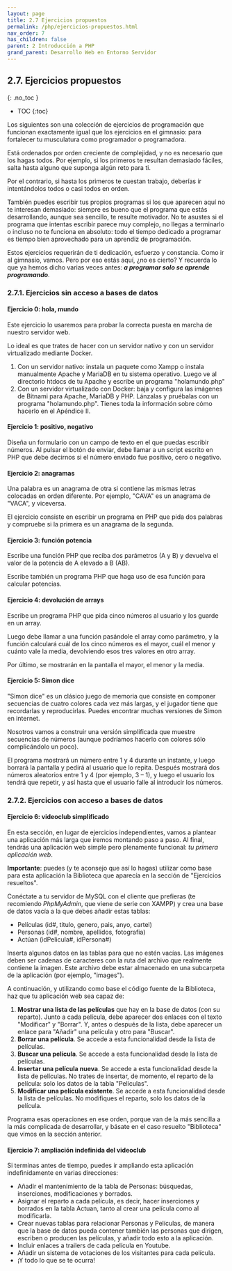 ```yaml
---
layout: page
title: 2.7 Ejercicios propuestos
permalink: /php/ejercicios-propuestos.html
nav_order: 7
has_children: false
parent: 2 Introducción a PHP
grand_parent: Desarrollo Web en Entorno Servidor
---
```



## 2.7. Ejercicios propuestos
{: .no_toc }

- TOC
{:toc}

Los siguientes son una colección de ejercicios de programación que funcionan exactamente igual que los ejercicios en el gimnasio: para fortalecer tu musculatura como programador o programadora.

Está ordenados por orden creciente de complejidad, y no es necesario que los hagas todos. Por ejemplo, si los primeros te resultan demasiado fáciles, salta hasta alguno que suponga algún reto para ti.

Por el contrario, si hasta los primeros te cuestan trabajo, deberías ir intentándolos todos o casi todos en orden.

También puedes escribir tus propios programas si los que aparecen aquí no te interesan demasiado: siempre es bueno que el programa que estás desarrollando, aunque sea sencillo, te resulte motivador. No te asustes si el programa que intentas escribir parece muy complejo, no llegas a terminarlo o incluso no te funciona en absoluto: todo el tiempo dedicado a programar es tiempo bien aprovechado para un aprendiz de programación.

Estos ejercicios requerirán de ti dedicación, esfuerzo y constancia. Como ir al gimnasio, vamos. Pero por eso estás aquí, ¿no es cierto? Y recuerda lo que ya hemos dicho varias veces antes: ***a programar solo se aprende programando***.

### 2.7.1. Ejercicios sin acceso a bases de datos

#### Ejercicio 0: hola, mundo

Este ejercicio lo usaremos para probar la correcta puesta en marcha de nuestro servidor web. 

Lo ideal es que trates de hacer con un servidor nativo y con un servidor virtualizado mediante Docker.

1. Con un servidor nativo: instala un paquete como Xampp o instala manualmente Apache y MariaDB en tu sistema operativo. Luego ve al directorio htdocs de tu Apache y escribe un programa "holamundo.php"
2. Con un servidor virtualizado con Docker: baja y configura las imágenes de Bitnami para Apache, MariaDB y PHP. Lánzalas y pruébalas con un programa "holamundo.php". Tienes toda la información sobre cómo hacerlo en el Apéndice II.

#### Ejercicio 1: positivo, negativo

Diseña un formulario con un campo de texto en el que puedas escribir números. Al pulsar el botón de enviar, debe llamar a un script escrito en PHP que debe decirnos si el número enviado fue positivo, cero o negativo.

#### Ejercicio 2: anagramas

Una palabra es un anagrama de otra si contiene las mismas letras colocadas en orden diferente. Por ejemplo, "CAVA" es un anagrama de "VACA", y viceversa.

El ejercicio consiste en escribir un programa en PHP que pida dos palabras y compruebe si la primera es un anagrama de la segunda.

#### Ejercicio 3: función potencia

Escribe una función PHP que reciba dos parámetros (A y B) y devuelva el valor de la potencia de A elevado a B (AB). 

Escribe también un programa PHP que haga uso de esa función para calcular potencias.

#### Ejercicio 4: devolución de arrays

Escribe un programa PHP que pida cinco números al usuario y los guarde en un array. 

Luego debe llamar a una función pasándole el array como parámetro, y la función calculará cuál de los cinco números es el mayor, cuál el menor y cuánto vale la media, devolviendo esos tres valores en otro array. 

Por último, se mostrarán en la pantalla el mayor, el menor y la media.

#### Ejercicio 5: Simon dice

"Simon dice" es un clásico juego de memoria que consiste en componer secuencias de cuatro colores cada vez más largas, y el jugador tiene que recordarlas y reproducirlas. Puedes encontrar muchas versiones de Simon en internet.

Nosotros vamos a construir una versión simplificada que muestre secuencias de números (aunque podríamos hacerlo con colores sólo complicándolo un poco).

El programa mostrará un número entre 1 y 4 durante un instante, y luego borrará la pantalla y pedirá al usuario que lo repita. Después mostrará dos números aleatorios entre 1 y 4 (por ejemplo, 3 – 1), y luego el usuario los tendrá que repetir, y así hasta que el usuario falle al introducir los números.

### 2.7.2. Ejercicios con acceso a bases de datos

#### Ejercicio 6: videoclub simplificado

En esta sección, en lugar de ejercicios independientes, vamos a plantear una aplicación más larga que iremos montando paso a paso. Al final, tendrás una aplicación web simple pero plenamente funcional: *tu primera aplicación web*.

**Importante**: puedes (y te aconsejo que así lo hagas) utilizar como base para esta aplicación la Biblioteca que aparecía en la sección de "Ejercicios resueltos".

Conéctate a tu servidor de MySQL con el cliente que prefieras (te recomiendo *PhpMyAdmin*, que viene de serie con XAMPP) y crea una base de datos vacía a la que debes añadir estas tablas:

* Películas (id#, titulo, genero, pais, anyo, cartel)
* Personas (id#, nombre, apellidos, fotografia)
* Actúan (idPelicula#, idPersona#)

Inserta algunos datos en las tablas para que no estén vacías. Las imágenes deben ser cadenas de caracteres con la ruta del archivo que realmente contiene la imagen. Este archivo debe estar almacenado en una subcarpeta de la aplicación (por ejemplo, "images").

A continuación, y utilizando como base el código fuente de la Biblioteca, haz que tu aplicación web sea capaz de:

1. **Mostrar una lista de las películas** que hay en la base de datos (con su reparto). Junto a cada película, debe aparecer dos enlaces con el texto "Modificar" y "Borrar". Y, antes o después de la lista, debe aparecer un enlace para "Añadir" una película y otro para "Buscar".
2. **Borrar una película**. Se accede a esta funcionalidad desde la lista de películas.
3. **Buscar una película**. Se accede a esta funcionalidad desde la lista de películas.
4. **Insertar una película nueva**. Se accede a esta funcionalidad desde la lista de películas. No trates de insertar, de momento, el reparto de la película: solo los datos de la tabla "Películas".
5. **Modificar una película existente**. Se accede a esta funcionalidad desde la lista de películas. No modifiques el reparto, solo los datos de la película.

Programa esas operaciones en ese orden, porque van de la más sencilla a la más complicada de desarrollar, y básate en el caso resuelto "Biblioteca" que vimos en la sección anterior.

#### Ejercicio 7: ampliación indefinida del videoclub

Si terminas antes de tiempo, puedes ir ampliando esta aplicación indefinidamente en varias direcciones:

* Añadir el mantenimiento de la tabla de Personas: búsquedas, inserciones, modificaciones y borrados.
* Asignar el reparto a cada película, es decir, hacer inserciones y borrados en la tabla Actuan, tanto al crear una película como al modificarla.
* Crear nuevas tablas para relacionar Personas y Películas, de manera que la base de datos pueda contener también las personas que dirigen, escriben o producen las películas, y añadir todo esto a la aplicación.
* Incluir enlaces a trailers de cada película en Youtube.
* Añadir un sistema de votaciones de los visitantes para cada película.
* ¡Y todo lo que se te ocurra!